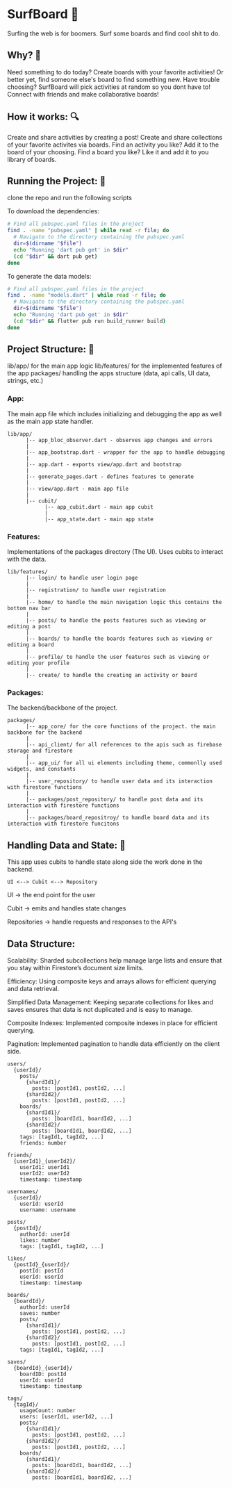 # SurfBoard 🌊

Surfing the web is for boomers. Surf some boards and find cool shit to do.

## Why? 🤔

Need something to do today? Create boards with your favorite activities! Or better yet, find someone else's board to find something new.
Have trouble choosing? SurfBoard will pick activities at random so you dont have to!
Connect with friends and make collaborative boards!

## How it works: 🔍

Create and share activities by creating a post!
Create and share collections of your favorite activites via boards.
Find an activity you like? Add it to the board of your choosing.
Find a board you like? Like it and add it to you library of boards.


## Running the Project: 📲

clone the repo and run the following scripts

To download the dependencies:
```bash
# Find all pubspec.yaml files in the project
find . -name "pubspec.yaml" | while read -r file; do
  # Navigate to the directory containing the pubspec.yaml
  dir=$(dirname "$file")
  echo "Running 'dart pub get' in $dir"
  (cd "$dir" && dart pub get)
done
```

To generate the data models:
```bash
# Find all pubspec.yaml files in the project
find . -name "models.dart" | while read -r file; do
  # Navigate to the directory containing the pubspec.yaml
  dir=$(dirname "$file")
  echo "Running 'dart pub get' in $dir"
  (cd "$dir" && flutter pub run build_runner build)
done
```

## Project Structure: 📁

lib/app/ for the main app logic
lib/features/ for the implemented features of the app
packages/ handling the apps structure (data, api calls, UI data, strings, etc.)

### App:

The main app file which includes initializing and debugging the app as well as the main app state handler.

```
lib/app/
      |-- app_bloc_observer.dart - observes app changes and errors
      |
      |-- app_bootstrap.dart - wrapper for the app to handle debugging
      |
      |-- app.dart - exports view/app.dart and bootstrap
      |
      |-- generate_pages.dart - defines features to generate
      |
      |-- view/app.dart - main app file
      |
      |-- cubit/
            |-- app_cubit.dart - main app cubit
            |
            |-- app_state.dart - main app state
```

### Features:

Implementations of the packages directory (The UI).
Uses cubits to interact with the data.

```
lib/features/
      |-- login/ to handle user login page
      |
      |-- registration/ to handle user registration
      |
      |-- home/ to handle the main navigation logic this contains the bottom nav bar
      |
      |-- posts/ to handle the posts features such as viewing or editing a post
      |
      |-- boards/ to handle the boards features such as viewing or editing a board
      |
      |-- profile/ to handle the user features such as viewing or editing your profile
      |
      |-- create/ to handle the creating an activity or board
```


### Packages:

The backend/backbone of the project.

```
packages/
      |-- app_core/ for the core functions of the project. the main backbone for the backend
      |
      |-- api_client/ for all references to the apis such as firebase storage and firestore
      |
      |-- app_ui/ for all ui elements including theme, commonlly used widgets, and constants
      |
      |-- user_repository/ to handle user data and its interaction with firestore functions
      |
      |-- packages/post_repository/ to handle post data and its interaction with firestore functions
      |
      |-- packages/board_repositroy/ to handle board data and its interaction with firestore funcitons
```

## Handling Data and State: 💾

This app uses cubits to handle state along side the work done in the backend.

`UI <--> Cubit <--> Repository`

UI -> the end point for the user

Cubit -> emits and handles state changes

Repositories -> handle requests and responses to the API's

## Data Structure:

Scalability: Sharded subcollections help manage large lists and ensure that you stay within Firestore’s document size limits.

Efficiency: Using composite keys and arrays allows for efficient querying and data retrieval.

Simplified Data Management: Keeping separate collections for likes and saves ensures that data is not duplicated and is easy to manage.

Composite Indexes: Implemented composite indexes in place for efficient querying.

Pagination: Implemented pagination to handle data efficiently on the client side.

```
users/
  {userId}/
    posts/
      {shardId1}/
        posts: [postId1, postId2, ...]
      {shardId2}/
        posts: [postId1, postId2, ...]
    boards/
      {shardId1}/
        posts: [boardId1, boardId2, ...]
      {shardId2}/
        posts: [boardId1, boardId2, ...]
    tags: [tagId1, tagId2, ...]
    friends: number

friends/
  {userId1}_{userId2}/
    userId1: userId1
    userId2: userId2
    timestamp: timestamp

usernames/
  {userId}/
    userId: userId
    username: username

posts/
  {postId}/
    authorId: userId
    likes: number
    tags: [tagId1, tagId2, ...]

likes/
  {postId}_{userId}/
    postId: postId
    userId: userId
    timestamp: timestamp

boards/
  {boardId}/
    authorId: userId
    saves: number
    posts/
      {shardId1}/
        posts: [postId1, postId2, ...]
      {shardId2}/
        posts: [postId1, postId2, ...]
    tags: [tagId1, tagId2, ...]

saves/
  {boardId}_{userId}/
    boardID: postId
    userId: userId
    timestamp: timestamp

tags/
  {tagId}/
    usageCount: number
    users: [userId1, userId2, ...]
    posts/
      {shardId1}/
        posts: [postId1, postId2, ...]
      {shardId2}/
        posts: [postId1, postId2, ...]
    boards/
      {shardId1}/
        posts: [boardId1, boardId2, ...]
      {shardId2}/
        posts: [boardId1, boardId2, ...]
```